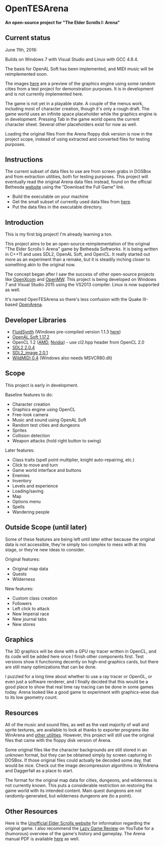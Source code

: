 # OpenTESArena
#### An open-source project for "The Elder Scrolls I: Arena"

## Current status

June 11th, 2016:

Builds on Windows 7 with Visual Studio and Linux with GCC 4.8.4.

The basis for OpenAL Soft has been implemented, and MIDI music will be reimplemented soon.

The images [here](https://github.com/afritz1/OpenTESArena/tree/master/samples) are a preview of the graphics engine using some random cities from a test project for demonstration purposes. It is in development and is not currently implemented here.

The game is not yet in a playable state. A couple of the menus work, including most of character creation, though it's only a rough draft. The game world uses an infinite space placeholder while the graphics engine is in development. Pressing Tab in the game world opens the current character sheet. Several other placeholders exist for now as well.

Loading the original files from the Arena floppy disk version is now in the project scope, instead of using extracted and converted files for testing purposes.

## Instructions

The current subset of data files to use are from screen grabs in DOSBox and from extraction utilities, both for testing purposes. This project will eventually read the original Arena data files instead, found on the official Bethesda [website](http://www.elderscrolls.com/arena/) using the "Download the Full Game" link.

- Build the executable on your machine
- Get the small subset of currently used data files from [here](https://www.dropbox.com/s/xc8llh52eahaofs/OpenTESArena_data.zip?dl=0).
- Put the data files in the executable directory.

## Introduction

This is my first big project! I'm already learning a ton.

This project aims to be an open-source reimplementation of the original "The Elder Scrolls I: Arena" game by Bethesda Softworks. It is being written in C++11 and uses SDL2, OpenAL Soft, and OpenCL. It really started out more as an experiment than a remake, but it is steadily inching closer to something akin to the original now.

The concept began after I saw the success of other open-source projects like [OpenXcom](http://openxcom.org/) and [OpenMW](http://openmw.org/en/). This project is being developed on Windows 7 and Visual Studio 2015 using the VS2013 compiler. Linux is now supported as well.

It's named OpenTESArena so there's less confusion with the Quake III-based [OpenArena](https://github.com/OpenArena).

## Developer Libraries

- [FluidSynth](https://sourceforge.net/projects/fluidsynth/files/) (Windows pre-compiled version 1.1.3 [here](http://slade.mancubus.net/index.php?page=wiki&wikipage=Windows-Compilation))
- [OpenAL Soft 1.17.2](http://kcat.strangesoft.net/openal.html#download)
- OpenCL 1.2 ([AMD](http://developer.amd.com/tools-and-sdks/opencl-zone/amd-accelerated-parallel-processing-app-sdk/), [Nvidia](https://developer.nvidia.com/opencl)) - use cl2.hpp header from OpenCL 2.0
- [SDL2 2.0.4](https://www.libsdl.org/download-2.0.php)
- [SDL2_image 2.0.1](https://www.libsdl.org/projects/SDL_image/)
- [WildMIDI 0.4](https://github.com/Mindwerks/wildmidi/releases) (Windows also needs MSVCR80.dll)

## Scope

This project is early in development.

Baseline features to do:
- Character creation
- Graphics engine using OpenCL
- Free-look camera
- Music and sound using OpenAL Soft
- Random test cities and dungeons
- Sprites
- Collision detection
- Weapon attacks (hold right button to swing)

Later features:
- Class traits (spell point multiplier, knight auto-repairing, etc.)
- Click to move and turn
- Game world interface and buttons
- Enemies
- Inventory
- Levels and experience
- Loading/saving
- Map
- Options menu
- Spells
- Wandering people

## Outside Scope (until later)

Some of these features are being left until later either because the original data is not accessible, they're simply too complex to mess with at this stage, or they're new ideas to consider.

Original features:
- Original map data
- Quests
- Wilderness

New features:
- Custom class creation
- Followers
- Left click to attack
- New Imperial race
- New journal tabs
- New stores

## Graphics

The 3D graphics will be done with a GPU ray tracer written in OpenCL, and its code will be added here once I finish other components first. Test versions show it functioning decently on high-end graphics cards, but there are still many optimizations that can be done. 

I puzzled for a long time about whether to use a ray tracer or OpenGL, or even just a software renderer, and I finally decided that this would be a good place to show that real time ray tracing can be done in some games today. Arena looked like a good game to experiment with graphics-wise due to its low geometry count.

## Resources

All of the music and sound files, as well as the vast majority of wall and sprite textures, are available to look at thanks to exporter programs like WinArena and [other utilities](http://www.uesp.net/wiki/Arena:Files#Misc_Utilities). However, this project will still use the original files that came with the floppy disk version of Arena.

Some original files like the character backgrounds are still stored in an unknown format, but they can be obtained simply by screen capturing in DOSBox. If those original files could actually be decoded some day, that would be nice. Check out the image decompression algorithms in WinArena and Daggerfall as a place to start.

The format for the original map data for cities, dungeons, and wilderness is not currently known. This puts a considerable restriction on restoring the game world with its intended content. Main quest dungeons are not randomly-generated, but wilderness dungeons are (to a point).

## Other Resources

Here is the [Unofficial Elder Scrolls website](http://www.uesp.net/wiki/Arena:Arena) for information regarding the original game. I also recommend the [Lazy Game Review](https://www.youtube.com/watch?v=5MW5SxKMrtE) on YouTube for a (humorous) overview of the game's history and gameplay. The Arena manual PDF is available [here](http://www.uesp.net/wiki/Arena:Files#Official_Patches_and_Utilities) as well.
